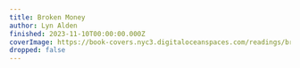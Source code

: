 ```yaml
---
title: Broken Money
author: Lyn Alden
finished: 2023-11-10T00:00:00.000Z
coverImage: https://book-covers.nyc3.digitaloceanspaces.com/readings/broken-money-01.jpg
dropped: false
---
```


